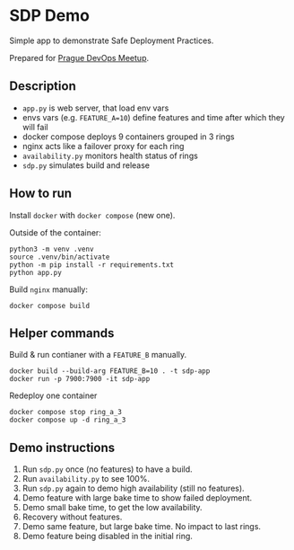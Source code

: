 # SDP Demo

Simple app to demonstrate Safe Deployment Practices. 

Prepared for [Prague DevOps Meetup](https://www.meetup.com/prague-devops-meetup/events/301615719/).

## Description

- `app.py` is web server, that load env vars
- envs vars (e.g. `FEATURE_A=10`) define features and time after which they will fail
- docker compose deploys 9 containers grouped in 3 rings
- nginx acts like a failover proxy for each ring
- `availability.py` monitors health status of rings
- `sdp.py` simulates build and release 

## How to run

Install `docker` with `docker compose` (new one).

Outside of the container:

```
python3 -m venv .venv
source .venv/bin/activate
python -m pip install -r requirements.txt
python app.py
```

Build `nginx` manually:

```
docker compose build 
```

## Helper commands

Build & run contianer with a `FEATURE_B` manually.

```
docker build --build-arg FEATURE_B=10 . -t sdp-app
docker run -p 7900:7900 -it sdp-app
```

Redeploy one container

```
docker compose stop ring_a_3
docker compose up -d ring_a_3
```

## Demo instructions

1. Run `sdp.py` once (no features) to have a build.
2. Run `availability.py` to see 100%.
3. Run `sdp.py` again to demo high availability (still no features).
4. Demo feature with large bake time to show failed deployment.
5. Demo small bake time, to get the low availability.
6. Recovery without features.
7. Demo same feature, but large bake time. No impact to last rings.
8. Demo feature being disabled in the initial ring.
